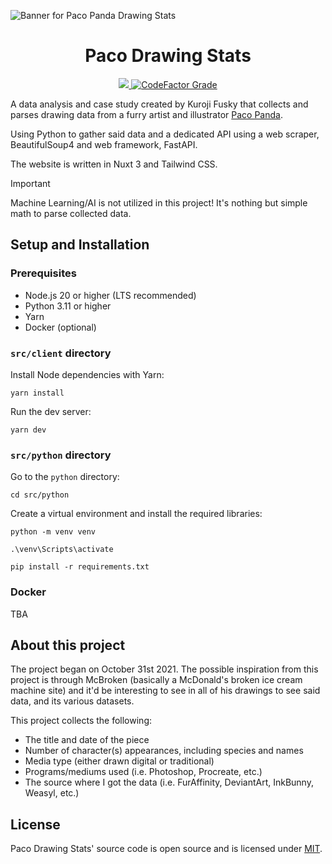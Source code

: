 ![Banner for Paco Panda Drawing Stats](https://user-images.githubusercontent.com/94678583/208869784-c68b5483-8e18-4d01-9163-d502b4cb40c5.png)

<div align="center">
  <h1 align="center">Paco Drawing Stats</h1>

  <a href="https://opensource.org/licenses/MIT">
		<img src="https://img.shields.io/github/license/kuroji-fusky/pacopanda-drawing-stats?style=flat-square">
	</a>
  <a href="https://www.codefactor.io/repository/github/kuroji-fusky/pacopanda-drawing-stats">
    <img alt="CodeFactor Grade" src="https://img.shields.io/codefactor/grade/github/kuroji-fusky/pacopanda-drawing-stats?style=flat-square">
  </a>
</div>

A data analysis and case study created by Kuroji Fusky that collects
and parses drawing data from a furry artist and illustrator [Paco Panda][paco].

Using Python to gather said data and a dedicated API using a web scraper,
BeautifulSoup4 and web framework, FastAPI.

The website is written in Nuxt 3 and Tailwind CSS.

> [!IMPORTANT]
> Machine Learning/AI is not utilized in this project! It's nothing but simple math
> to parse collected data.

## Setup and Installation

### Prerequisites

- Node.js 20 or higher (LTS recommended)
- Python 3.11 or higher
- Yarn
- Docker (optional)

### `src/client` directory

Install Node dependencies with Yarn:

```console
yarn install
```

Run the dev server:

```console
yarn dev
```

### `src/python` directory

Go to the `python` directory:

```console
cd src/python
```

Create a virtual environment and install the required libraries:

```console
python -m venv venv

.\venv\Scripts\activate

pip install -r requirements.txt
```

### Docker

TBA

## About this project

The project began on October 31st 2021. The possible inspiration from this
project is through McBroken (basically a McDonald's broken ice cream machine
site) and it'd be interesting to see in all of his drawings to see said data,
and its various datasets.

This project collects the following:

- The title and date of the piece
- Number of character(s) appearances, including species and names
- Media type (either drawn digital or traditional)
- Programs/mediums used (i.e. Photoshop, Procreate, etc.)
- The source where I got the data (i.e. FurAffinity, DeviantArt, InkBunny,
  Weasyl, etc.)

## License

Paco Drawing Stats' source code is open source and is licensed under
[MIT](https://opensource.org/licenses/MIT).

[paco]: https://twitter.com/panda_paco
